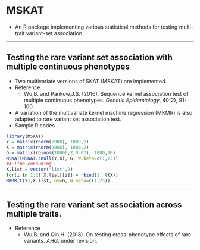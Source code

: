 # MSKAT
 - An R package implementing various statistical methods for testing multi-trait variant-set association

-----
## Testing the rare variant set association with multiple continuous phenotypes
 - Two multivariate versions of SKAT (MSKAT) are implemented.
 - Reference
    - Wu,B. and Pankow,J.S. (2016). Sequence kernel association test of multiple continuous phenotypes. *Genetic Epidemiology*, 40(2), 91-100.
 - A variation of the multivariate kernel machine regression (MKMR) is also adapted to rare variant set association test.
 - Sample R codes
```r
library(MSKAT)
Y = matrix(rnorm(2000), 1000,2)
X = matrix(rnorm(2000), 1000,2)
G = matrix(rbinom(10000,2,0.02), 1000,10)
MSKAT(MSKAT.cnull(Y,X), G, W.beta=c(1,25))
## Time consuming
X.list = vector('list',2)
for(i in 1:2) X.list[[i]] = rbind(1, t(X))
MKMR(t(Y),X.list, Gm=G, W.beta=c(1,25))
```

-----
## Testing the rare variant set association across multiple traits.
 - Reference
    - Wu,B. and Qin,H. (2018). On testing cross-phenotype effects of rare variants. *AHG*, under revision.
    
